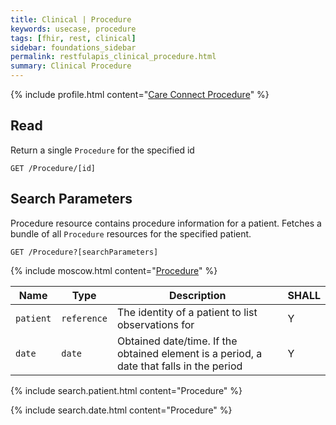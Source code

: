 ```yaml
---
title: Clinical | Procedure
keywords: usecase, procedure
tags: [fhir, rest, clinical]
sidebar: foundations_sidebar
permalink: restfulapis_clinical_procedure.html
summary: Clinical Procedure
---
```


{% include profile.html content="[Care Connect Procedure](http://www.interopen.org/candidate-profiles/care-connect/CareConnect-Procedure-1.html)" %}

## Read ##

Return a single `Procedure` for the specified id

```http
GET /Procedure/[id]
```

## Search Parameters ##

Procedure resource contains procedure information for a patient. Fetches a bundle of all `Procedure` resources for the specified patient.

```http
GET /Procedure?[searchParameters]
```

{% include moscow.html content="[Procedure](https://www.hl7.org/fhir/DSTU2/procedure.html#search)" %}

| Name | Type | Description | SHALL |
|------|------|-------------|-------|
| `patient` | `reference` | The identity of a patient to list observations for | Y |
| `date` | `date` | Obtained date/time. If the obtained element is a period, a date that falls in the period | Y |


{% include search.patient.html content="Procedure" %}

{% include search.date.html content="Procedure" %}
